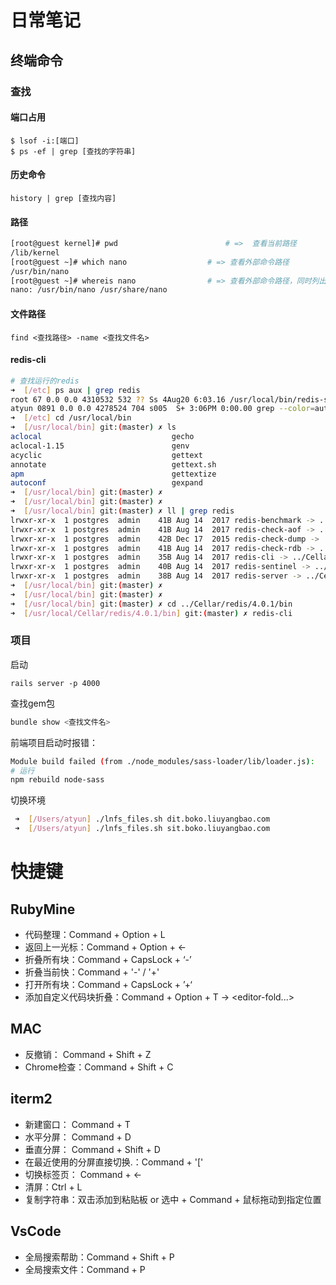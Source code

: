 # 日常笔记

## 终端命令

### 查找

#### 端口占用

```
$ lsof -i:[端口]
$ ps -ef | grep [查找的字符串]
```

#### 历史命令

~~~
history | grep [查找内容]
~~~

#### 路径

```bash
[root@guest kernel]# pwd 						# =>  查看当前路径
/lib/kernel
[root@guest ~]# which nano					# => 查看外部命令路径
/usr/bin/nano
[root@guest ~]# whereis nano				# => 查看外部命令路径，同时列出相关配置文件
nano: /usr/bin/nano /usr/share/nano	
```

#### 文件路径

```
find <查找路径> -name <查找文件名>
```

#### redis-cli

```bash
# 查找运行的redis
➜  [/etc] ps aux | grep redis
root 67 0.0 0.0 4310532 532 ?? Ss 4Aug20 6:03.16 /usr/local/bin/redis-server 127.0.0.1:6379
atyun 0891 0.0 0.0 4278524 704 s005  S+ 3:06PM 0:00.00 grep --color=auto --exclude-dir=.bzr --exclude-dir=CVS --exclude-dir=.git --exclude-dir=.hg --exclude-dir=.svn --exclude-dir=.idea --exclude-dir=.tox redis
➜  [/etc] cd /usr/local/bin
➜  [/usr/local/bin] git:(master) ✗ ls
aclocal                             gecho                               hostid                              pgbench
aclocal-1.15                        genv                                hyperkit                            pinky
acyclic                             gettext                             idn2                                pkg-config
annotate                            gettext.sh                          ifnames                             pltcl_delmod
apm                                 gettextize                          img2webp                            pltcl_listmod
autoconf                            gexpand                             initdb                              pltcl_loadmod	 。。省略
➜  [/usr/local/bin] git:(master) ✗
➜  [/usr/local/bin] git:(master) ✗
➜  [/usr/local/bin] git:(master) ✗ ll | grep redis
lrwxr-xr-x  1 postgres  admin    41B Aug 14  2017 redis-benchmark -> ../Cellar/redis/4.0.1/bin/redis-benchmark
lrwxr-xr-x  1 postgres  admin    41B Aug 14  2017 redis-check-aof -> ../Cellar/redis/4.0.1/bin/redis-check-aof
lrwxr-xr-x  1 postgres  admin    42B Dec 17  2015 redis-check-dump -> ../Cellar/redis/3.0.5/bin/redis-check-dump
lrwxr-xr-x  1 postgres  admin    41B Aug 14  2017 redis-check-rdb -> ../Cellar/redis/4.0.1/bin/redis-check-rdb
lrwxr-xr-x  1 postgres  admin    35B Aug 14  2017 redis-cli -> ../Cellar/redis/4.0.1/bin/redis-cli
lrwxr-xr-x  1 postgres  admin    40B Aug 14  2017 redis-sentinel -> ../Cellar/redis/4.0.1/bin/redis-sentinel
lrwxr-xr-x  1 postgres  admin    38B Aug 14  2017 redis-server -> ../Cellar/redis/4.0.1/bin/redis-server
➜  [/usr/local/bin] git:(master) ✗
➜  [/usr/local/bin] git:(master) ✗
➜  [/usr/local/bin] git:(master) ✗ cd ../Cellar/redis/4.0.1/bin
➜  [/usr/local/Cellar/redis/4.0.1/bin] git:(master) ✗ redis-cli
```





### 项目

启动

```bush
rails server -p 4000
```

查找gem包

```bash
bundle show <查找文件名>
```

前端项目启动时报错：

```bash
Module build failed (from ./node_modules/sass-loader/lib/loader.js):
# 运行
npm rebuild node-sass
```

切换环境

```bash
 ➜  [/Users/atyun] ./lnfs_files.sh dit.boko.liuyangbao.com
 ➜  [/Users/atyun] ./lnfs_files.sh sit.boko.liuyangbao.com
```



# 快捷键

## RubyMine

* 代码整理：Command + Option + L
* 返回上一光标：Command + Option + <-
* 折叠所有块：Command + CapsLock + ‘-’
* 折叠当前快：Command + '-' / '+'
* 打开所有块：Command + CapsLock + ’+‘
* 添加自定义代码块折叠：Command + Option + T  ->  <editor-fold...>

## MAC

* 反撤销： Command + Shift + Z
* Chrome检查：Command + Shift + C

## iterm2

* 新建窗口： Command + T
* 水平分屏： Command + D
* 垂直分屏： Command + Shift + D
* 在最近使用的分屏直接切换.：Command + '['
* 切换标签页： Command +  <-
* 清屏：Ctrl + L
* 复制字符串：双击添加到粘贴板 or 选中 + Command + 鼠标拖动到指定位置



## VsCode

* 全局搜索帮助：Command + Shift + P
* 全局搜索文件：Command + P
